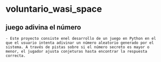 # voluntario_wasi_space
 ## juego adivina el número
    - Este proyecto consiste enel desarrollo de un juego en Python en el que el usuario intenta adivinar un número aleatorio generado por el sistema. A través de pistas sobre si el número secreto es mayor o menor, el jugador ajusta conjeturas hasta encontrar la respuesta correcta.
